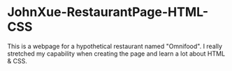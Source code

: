 # JohnXue-RestaurantPage-HTML-CSS

This is a webpage for a hypothetical restaurant named "Omnifood".  I really stretched my capability when creating the page and learn a lot about HTML & CSS. 
